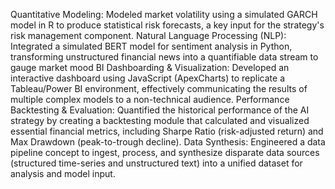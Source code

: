  Quantitative Modeling: Modeled market volatility using a simulated GARCH model in R to 
produce statistical risk forecasts, a key input for the strategy's risk management component.
Natural Language Processing (NLP): Integrated a simulated BERT model for sentiment analysis in 
Python, transforming unstructured financial news into a quantifiable data stream to gauge market 
mood
BI Dashboarding & Visualization: Developed an interactive dashboard using JavaScript 
(ApexCharts) to replicate a Tableau/Power BI environment, effectively communicating the results 
of multiple complex models to a non-technical audience.
Performance Backtesting & Evaluation: Quantified the historical performance of the AI strategy 
by creating a backtesting module that calculated and visualized essential financial metrics, 
including Sharpe Ratio (risk-adjusted return) and Max Drawdown (peak-to-trough decline).
Data Synthesis: Engineered a data pipeline concept to ingest, process, and synthesize disparate data 
sources (structured time-series and unstructured text) into a unified dataset for analysis and model 
input.
